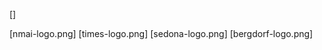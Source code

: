 <!-- Level 1 header -->

<!-- featured image -->

[]

<!-- level 2 header -->

<!-- paragraph -->

<!-- paragraph -->

<!-- Note: "Learn more" links to: http://en.wikipedia.org/wiki/Native_American_jewelry -->

<!-- paragraph -->

<!-- level 2 header -->

<!-- press images -->

[nmai-logo.png]<!-- links to: http://nmai.si.edu -->
[times-logo.png]<!-- links to: http://www.nytimes.com/pages/t-magazine/ -->
[sedona-logo.png]<!-- links to: http://www.sedonamonthly.com -->
[bergdorf-logo.png]<!-- links to: http://www.bergdorfgoodman.com/ -->

<!-- paragraph -->
